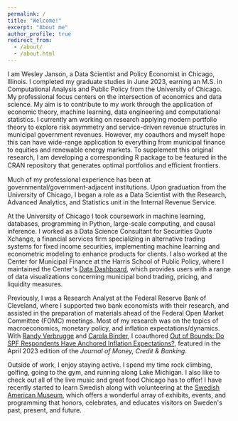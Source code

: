 ```yaml
---
permalink: /
title: "Welcome!"
excerpt: "About me"
author_profile: true
redirect_from: 
  - /about/
  - /about.html
---
```


I am Wesley Janson, a Data Scientist and Policy Economist in Chicago, Illinois. I completed my graduate studies in June 2023, earning an M.S. in Computational Analysis and Public Policy from the University of Chicago. My professional focus centers on the intersection of economics and data science. My aim is to contribute to my work through the application of economic theory, machine learning, data engineering and computational statistics. I currently am working on research applying modern portfolio theory to explore risk asymmetry
and service-driven revenue structures in municipal government revenues. However, my coauthors and myself hope this can have wide-range application to everything from municipal finance to equities and renewable energy markets. To supplement this original research, I am developing a corresponding R package to be featured in the CRAN repository that generates optimal portfolios and eﬃcient frontiers.

Much of my professional experience has been at governmental/government-adjacent institutions. Upon graduation from the University of Chicago, I began a role as a Data Scientist with the Research, Advanced Analytics, and Statistics unit in the Internal Revenue Service. 

At the University of Chicago I took coursework in machine learning, databases, programming in Python, large-scale computing, and causal inference. I worked as a Data Science Consultant for Securities Quote Xchange, a financial services firm specializing in alternative trading systems for fixed income securities, implementing machine learning and econometric modeling to enhance products for clients. I also worked at the Center for Municipal Finance at the Harris School of Public Policy, where I maintained the Center's <a href="https://munifinance.uchicago.edu/data_dashboard/" data-sf-ec-immutable="" data-sf-marked="" target="_blank" rel="noopener"><span style="text-decoration: underline;">Data Dashboard</span></a>, which provides users with a range of data visualizations concerning municipal bond trading, pricing, and liquidity measures.

Previously, I was a Research Analyst at the Federal Reserve Bank of Cleveland, where I supported two bank economists with their research, and assisted in the  preparation of materials ahead of the Federal Open Market Committee (FOMC) meetings. Most of my research was on the topics of macroeconomics, monetary policy, and inflation expectations/dynamics. With <a href="https://www.clevelandfed.org/research/economists/verbrugge-randal-j" data-sf-ec-immutable="" data-sf-marked="" target="_blank" rel="noopener"><span style="text-decoration: underline;">Randy Verbrugge</span></a> and <a href="https://carolabinder.sites.haverford.edu/" data-sf-ec-immutable="" data-sf-marked="" target="_blank" rel="noopener"><span style="text-decoration: underline;">Carola Binder</span></a>, I coauthored <a href="https://onlinelibrary.wiley.com/doi/abs/10.1111/jmcb.12968" data-sf-ec-immutable="" data-sf-marked="" target="_blank" rel="noopener"><span style="text-decoration: underline;">Out of Bounds: Do SPF Respondents Have Anchored Inflation Expectations?</span></a>, featured in the April 2023 edition of the *Journal of Money, Credit & Banking*. 

Outside of work, I enjoy staying active. I spend my time rock climbing, golfing, going to the gym, and running along Lake Michigan. I also like to check out all of the live music and great food Chicago has to offer! I have recently started to learn Swedish along with volunteering at the <a href="https://swedishamericanmuseum.org/" data-sf-ec-immutable="" data-sf-marked="" target="_blank" rel="noopener"><span style="text-decoration: underline;">Swedish American Museum</span></a>, which offers a wonderful array of exhibits, events, and programming that honors, celebrates, and educates visitors on Sweden's past, present, and future.
